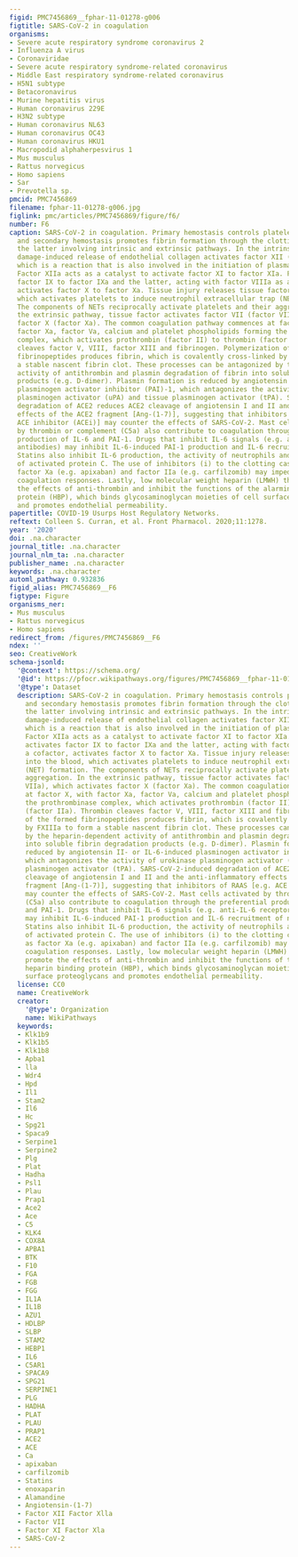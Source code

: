 ```yaml
---
figid: PMC7456869__fphar-11-01278-g006
figtitle: SARS-CoV-2 in coagulation
organisms:
- Severe acute respiratory syndrome coronavirus 2
- Influenza A virus
- Coronaviridae
- Severe acute respiratory syndrome-related coronavirus
- Middle East respiratory syndrome-related coronavirus
- H5N1 subtype
- Betacoronavirus
- Murine hepatitis virus
- Human coronavirus 229E
- H3N2 subtype
- Human coronavirus NL63
- Human coronavirus OC43
- Human coronavirus HKU1
- Macropodid alphaherpesvirus 1
- Mus musculus
- Rattus norvegicus
- Homo sapiens
- Sar
- Prevotella sp.
pmcid: PMC7456869
filename: fphar-11-01278-g006.jpg
figlink: pmc/articles/PMC7456869/figure/f6/
number: F6
caption: SARS-CoV-2 in coagulation. Primary hemostasis controls platelet aggregation
  and secondary hemostasis promotes fibrin formation through the clotting cascade,
  the latter involving intrinsic and extrinsic pathways. In the intrinsic pathway,
  damage-induced release of endothelial collagen activates factor XII (factor XIIa),
  which is a reaction that is also involved in the initiation of plasma kallikrein.
  Factor XIIa acts as a catalyst to activate factor XI to factor XIa. Factor XIa activates
  factor IX to factor IXa and the latter, acting with factor VIIIa as a cofactor,
  activates factor X to factor Xa. Tissue injury releases tissue factor into the blood,
  which activates platelets to induce neutrophil extracellular trap (NET) formation.
  The components of NETs reciprocally activate platelets and their aggregation. In
  the extrinsic pathway, tissue factor activates factor VII (factor VIIa), which activates
  factor X (factor Xa). The common coagulation pathway commences at factor X, with
  factor Xa, factor Va, calcium and platelet phospholipids forming the prothrombinase
  complex, which activates prothrombin (factor II) to thrombin (factor IIa). Thrombin
  cleaves factor V, VIII, factor XIII and fibrinogen. Polymerization of the formed
  fibrinopeptides produces fibrin, which is covalently cross-linked by FXIIIa to form
  a stable nascent fibrin clot. These processes can be antagonized by the heparin-dependent
  activity of antithrombin and plasmin degradation of fibrin into soluble fibrin degradation
  products (e.g. D-dimer). Plasmin formation is reduced by angiotensin II- or IL-6-induced
  plasminogen activator inhibitor (PAI)-1, which antagonizes the activity of urokinase
  plasminogen activator (uPA) and tissue plasminogen activator (tPA). SARS-CoV-2-induced
  degradation of ACE2 reduces ACE2 cleavage of angiotensin I and II and the anti-inflammatory
  effects of the ACE2 fragment [Ang-(1-7)], suggesting that inhibitors of RAAS [e.g.
  ACE inhibitor (ACEi)] may counter the effects of SARS-CoV-2. Mast cells activated
  by thrombin or complement (C5a) also contribute to coagulation through the preferential
  production of IL-6 and PAI-1. Drugs that inhibit IL-6 signals (e.g. anti-IL-6 receptor
  antibodies) may inhibit IL-6-induced PAI-1 production and IL-6 recruitment of neutrophils.
  Statins also inhibit IL-6 production, the activity of neutrophils and the functions
  of activated protein C. The use of inhibitors (i) to the clotting cascade such as
  factor Xa (e.g. apixaban) and factor IIa (e.g. carfilzomib) may impede SARS-CoV-2-induced
  coagulation responses. Lastly, low molecular weight heparin (LMWH) therapy may promote
  the effects of anti-thrombin and inhibit the functions of the alarmin, heparin binding
  protein (HBP), which binds glycosaminoglycan moieties of cell surface proteoglycans
  and promotes endothelial permeability.
papertitle: COVID-19 Usurps Host Regulatory Networks.
reftext: Colleen S. Curran, et al. Front Pharmacol. 2020;11:1278.
year: '2020'
doi: .na.character
journal_title: .na.character
journal_nlm_ta: .na.character
publisher_name: .na.character
keywords: .na.character
automl_pathway: 0.932836
figid_alias: PMC7456869__F6
figtype: Figure
organisms_ner:
- Mus musculus
- Rattus norvegicus
- Homo sapiens
redirect_from: /figures/PMC7456869__F6
ndex: ''
seo: CreativeWork
schema-jsonld:
  '@context': https://schema.org/
  '@id': https://pfocr.wikipathways.org/figures/PMC7456869__fphar-11-01278-g006.html
  '@type': Dataset
  description: SARS-CoV-2 in coagulation. Primary hemostasis controls platelet aggregation
    and secondary hemostasis promotes fibrin formation through the clotting cascade,
    the latter involving intrinsic and extrinsic pathways. In the intrinsic pathway,
    damage-induced release of endothelial collagen activates factor XII (factor XIIa),
    which is a reaction that is also involved in the initiation of plasma kallikrein.
    Factor XIIa acts as a catalyst to activate factor XI to factor XIa. Factor XIa
    activates factor IX to factor IXa and the latter, acting with factor VIIIa as
    a cofactor, activates factor X to factor Xa. Tissue injury releases tissue factor
    into the blood, which activates platelets to induce neutrophil extracellular trap
    (NET) formation. The components of NETs reciprocally activate platelets and their
    aggregation. In the extrinsic pathway, tissue factor activates factor VII (factor
    VIIa), which activates factor X (factor Xa). The common coagulation pathway commences
    at factor X, with factor Xa, factor Va, calcium and platelet phospholipids forming
    the prothrombinase complex, which activates prothrombin (factor II) to thrombin
    (factor IIa). Thrombin cleaves factor V, VIII, factor XIII and fibrinogen. Polymerization
    of the formed fibrinopeptides produces fibrin, which is covalently cross-linked
    by FXIIIa to form a stable nascent fibrin clot. These processes can be antagonized
    by the heparin-dependent activity of antithrombin and plasmin degradation of fibrin
    into soluble fibrin degradation products (e.g. D-dimer). Plasmin formation is
    reduced by angiotensin II- or IL-6-induced plasminogen activator inhibitor (PAI)-1,
    which antagonizes the activity of urokinase plasminogen activator (uPA) and tissue
    plasminogen activator (tPA). SARS-CoV-2-induced degradation of ACE2 reduces ACE2
    cleavage of angiotensin I and II and the anti-inflammatory effects of the ACE2
    fragment [Ang-(1-7)], suggesting that inhibitors of RAAS [e.g. ACE inhibitor (ACEi)]
    may counter the effects of SARS-CoV-2. Mast cells activated by thrombin or complement
    (C5a) also contribute to coagulation through the preferential production of IL-6
    and PAI-1. Drugs that inhibit IL-6 signals (e.g. anti-IL-6 receptor antibodies)
    may inhibit IL-6-induced PAI-1 production and IL-6 recruitment of neutrophils.
    Statins also inhibit IL-6 production, the activity of neutrophils and the functions
    of activated protein C. The use of inhibitors (i) to the clotting cascade such
    as factor Xa (e.g. apixaban) and factor IIa (e.g. carfilzomib) may impede SARS-CoV-2-induced
    coagulation responses. Lastly, low molecular weight heparin (LMWH) therapy may
    promote the effects of anti-thrombin and inhibit the functions of the alarmin,
    heparin binding protein (HBP), which binds glycosaminoglycan moieties of cell
    surface proteoglycans and promotes endothelial permeability.
  license: CC0
  name: CreativeWork
  creator:
    '@type': Organization
    name: WikiPathways
  keywords:
  - Klk1b9
  - Klk1b5
  - Klk1b8
  - Apba1
  - lla
  - Wdr4
  - Hpd
  - Il1
  - Stam2
  - Il6
  - Hc
  - Spg21
  - Spaca9
  - Serpine1
  - Serpine2
  - Plg
  - Plat
  - Hadha
  - Psl1
  - Plau
  - Prap1
  - Ace2
  - Ace
  - C5
  - KLK4
  - COX8A
  - APBA1
  - BTK
  - F10
  - FGA
  - FGB
  - FGG
  - IL1A
  - IL1B
  - AZU1
  - HDLBP
  - SLBP
  - STAM2
  - HEBP1
  - IL6
  - C5AR1
  - SPACA9
  - SPG21
  - SERPINE1
  - PLG
  - HADHA
  - PLAT
  - PLAU
  - PRAP1
  - ACE2
  - ACE
  - Ca
  - apixaban
  - carfilzomib
  - Statins
  - enoxaparin
  - Alamandine
  - Angiotensin-(1-7)
  - Factor XII Factor Xlla
  - Factor VII
  - Factor XI Factor Xla
  - SARS-CoV-2
---
```


